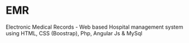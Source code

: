 # EMR
Electronic Medical Records - Web based Hospital management system using HTML, CSS (Boostrap), Php, Angular Js & MySql
